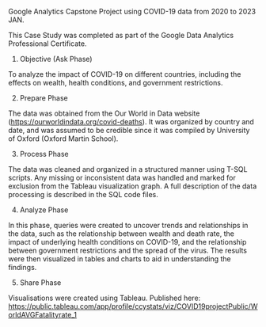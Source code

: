 Google Analytics Capstone Project using COVID-19 data from 2020 to 2023 JAN.

This Case Study was completed as part of the Google Data Analytics Professional Certificate.

1. Objective (Ask Phase)

To analyze the impact of COVID-19 on different countries, including the effects on wealth, health conditions, and government restrictions.

2. Prepare Phase

The data was obtained from the Our World in Data website (https://ourworldindata.org/covid-deaths). It was organized by country and date, and was assumed to be credible since it was compiled by University of Oxford (Oxford Martin School).

3. Process Phase

The data was cleaned and organized in a structured manner using T-SQL scripts. Any missing or inconsistent data was handled and marked for exclusion from the Tableau visualization graph. A full description of the data processing is described in the SQL code files.

4. Analyze Phase

In this phase, queries were created to uncover trends and relationships in the data, such as the relationship between wealth and death rate, the impact of underlying health conditions on COVID-19, and the relationship between government restrictions and the spread of the virus. The results were then visualized in tables and charts to aid in understanding the findings.

5. Share Phase

Visualisations were created using Tableau. 
Published here: https://public.tableau.com/app/profile/ccystats/viz/COVID19projectPublic/WorldAVGFatalityrate_1
